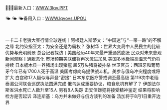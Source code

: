 <p>
	💛💛💛最新入口：<a href="http://www.baidu.com/link?url=6MA2SWnO3Raqke39an_0PUxosM6ZrUGzi1BN9tNnlPW&wd">WWW.3lqv.PPT</a> 
	<p>
		🌤
🌤
🌤备用入口：<a href="http://www.baidu.com/link?url=6MA2SWnO3Raqke39an_0PUxosM6ZrUGzi1BN9tNnlPW&wd">WWW.lqvovs.UPOU</a> 
	</p>
	<p>
		<br />
	</p>
	<p>
		一卡二卡老狼大豆行情全球连线｜阿根廷人斯蒂文：“中国迷”与“一带一路”的不解之缘
北约染指亚太：为安全还是为霸权？
张树华：世界大变局中人民民主的比较优势与光明前景
总台记者探访丨美国经历40年来最严重通货膨胀 民众对未来悲观
新闻观察丨通胀恶化 市场预期美联储将再次激进加息
美国多地极端高温天气仍将持续
日本枥木县一养猪场出现猪瘟 超5万头猪将被扑杀
世卫官员：西班牙和葡萄牙今年已有1700人死于高温
美国考虑向乌提供战斗机，美参与俄乌冲突程度或将扩大
白宫称17人疑似与拜登“密接”  日本东京医疗警戒调至最高级
第119次中老缅泰湄公河联合巡逻执法圆满完成
俄乌达成重要协议，粮食危机有解了？
伊朗法尔斯省洪水死亡人数升至15人 另有8人失踪
击安倍嫌犯将接受精神鉴定 结果将影响检方是否起诉
泽连斯基：乌方并未做好与俄方谈判的准备
汤加将于8月1日重开边界
	</p>
